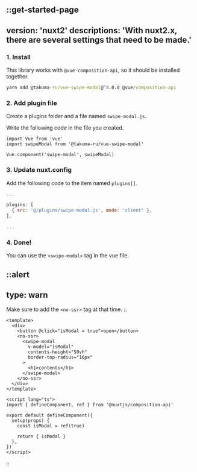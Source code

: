 ::get-started-page
---
version: 'nuxt2'
descriptions: 'With nuxt2.x, there are several settings that need to be made.'
---
### 1. Install
This library works with `@vue-composition-api`, so it should be installed together.

```cmd
yarn add @takuma-ru/vue-swipe-modal@^4.0.0 @vue/composition-api
```

### 2. Add plugin file
Create a plugins folder and a file named `swipe-modal.js`.

Write the following code in the file you created.

```js{1}[@/plugins/swipe-modal.js]
import Vue from 'vue'
import swipeModal from '@takuma-ru/vue-swipe-modal'

Vue.component('swipe-modal', swipeModal)
```

### 3. Update nuxt.config
Add the following code to the item named `plugins[]`.


```ts{}[@/nuxt.config.js | .ts]
...

plugins: [
  { src: '@/plugins/swipe-modal.js', mode: 'client' },
],

...
```

### 4. Done!
You can use the `<swipe-modal>` tag in the vue file.

::alert
---
type: warn
---
Make sure to add the `<no-ssr>` tag at that time.
::

```vue{}[.vue file]
<template>
  <div>
    <button @click="isModal = true">open</button>
    <no-ssr>
      <swipe-modal
        v-model="isModal"
        contents-height="50vh"
        border-top-radius="16px"
      >
        <h1>contents</h1>
      </swipe-modal>
    </no-ssr>
  </div>
</template>

<script lang="ts">
import { defineComponent, ref } from '@nuxtjs/composition-api'

export default defineComponent({
  setup(props) {
    const isModal = ref(true)

    return { isModal }
  },
})
</script>
```

::